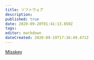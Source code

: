 ```yaml
---
title: ソフトウェア
description: 
published: true
date: 2020-09-20T01:41:13.850Z
tags: 
editor: markdown
dateCreated: 2020-09-19T17:36:49.471Z
---
```


[Misskey](/ja/software/isskey)